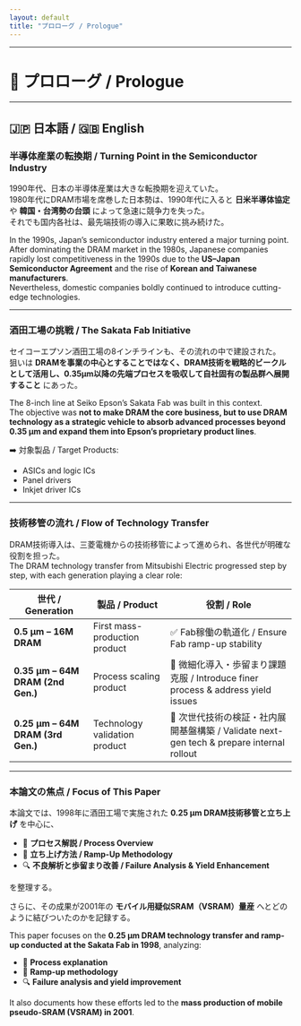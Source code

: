 ```yaml
---
layout: default
title: "プロローグ / Prologue"
---
```


---

# 📖 プロローグ / Prologue

---

## 🇯🇵 日本語 / 🇬🇧 English

### 半導体産業の転換期 / Turning Point in the Semiconductor Industry

1990年代、日本の半導体産業は大きな転換期を迎えていた。  
1980年代にDRAM市場を席巻した日本勢は、1990年代に入ると **日米半導体協定** や **韓国・台湾勢の台頭** によって急速に競争力を失った。  
それでも国内各社は、最先端技術の導入に果敢に挑み続けた。  

In the 1990s, Japan’s semiconductor industry entered a major turning point.  
After dominating the DRAM market in the 1980s, Japanese companies rapidly lost competitiveness in the 1990s due to the **US–Japan Semiconductor Agreement** and the rise of **Korean and Taiwanese manufacturers**.  
Nevertheless, domestic companies boldly continued to introduce cutting-edge technologies.  

---

### 酒田工場の挑戦 / The Sakata Fab Initiative

セイコーエプソン酒田工場の8インチラインも、その流れの中で建設された。  
狙いは **DRAMを事業の中心とすることではなく、DRAM技術を戦略的ビークルとして活用し、0.35µm以降の先端プロセスを吸収して自社固有の製品群へ展開すること** にあった。  

The 8-inch line at Seiko Epson’s Sakata Fab was built in this context.  
The objective was **not to make DRAM the core business, but to use DRAM technology as a strategic vehicle to absorb advanced processes beyond 0.35 µm and expand them into Epson’s proprietary product lines**.  

➡️ 対象製品 / Target Products:  
- ASICs and logic ICs  
- Panel drivers  
- Inkjet driver ICs  

---

### 技術移管の流れ / Flow of Technology Transfer

DRAM技術導入は、三菱電機からの技術移管によって進められ、各世代が明確な役割を担った。  
The DRAM technology transfer from Mitsubishi Electric progressed step by step, with each generation playing a clear role:  

| 世代 / Generation | 製品 / Product | 役割 / Role |
|------------------|----------------|-------------|
| **0.5 µm – 16M DRAM** | First mass-production product | ✅ Fab稼働の軌道化 / Ensure Fab ramp-up stability |
| **0.35 µm – 64M DRAM (2nd Gen.)** | Process scaling product | 🔧 微細化導入・歩留まり課題克服 / Introduce finer process & address yield issues |
| **0.25 µm – 64M DRAM (3rd Gen.)** | Technology validation product | 🔬 次世代技術の検証・社内展開基盤構築 / Validate next-gen tech & prepare internal rollout |

---

### 本論文の焦点 / Focus of This Paper

本論文では、1998年に酒田工場で実施された **0.25 µm DRAM技術移管と立ち上げ** を中心に、  

- 🧪 **プロセス解説 / Process Overview**  
- 🚀 **立ち上げ方法 / Ramp-Up Methodology**  
- 🔍 **不良解析と歩留まり改善 / Failure Analysis & Yield Enhancement**  

を整理する。  

さらに、その成果が2001年の **モバイル用疑似SRAM（VSRAM）量産** へとどのように結びついたのかを記録する。  

This paper focuses on the **0.25 µm DRAM technology transfer and ramp-up conducted at the Sakata Fab in 1998**, analyzing:  

- 🧪 **Process explanation**  
- 🚀 **Ramp-up methodology**  
- 🔍 **Failure analysis and yield improvement**  

It also documents how these efforts led to the **mass production of mobile pseudo-SRAM (VSRAM) in 2001**.  
